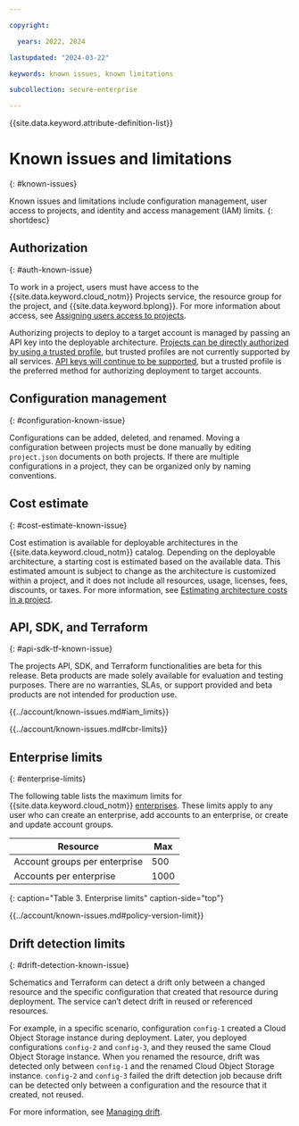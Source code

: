```yaml
---

copyright:

  years: 2022, 2024

lastupdated: "2024-03-22"

keywords: known issues, known limitations

subcollection: secure-enterprise

---
```


{{site.data.keyword.attribute-definition-list}}

# Known issues and limitations
{: #known-issues}

Known issues and limitations include configuration management, user access to projects, and identity and access management (IAM) limits.
{: shortdesc}

## Authorization
{: #auth-known-issue}

To work in a project, users must have access to the {{site.data.keyword.cloud_notm}} Projects service, the resource group for the project, and {{site.data.keyword.bplong}}. For more information about access, see [Assigning users access to projects](/docs/secure-enterprise?topic=secure-enterprise-access-project).

Authorizing projects to deploy to a target account is managed by passing an API key into the deployable architecture. [Projects can be directly authorized by using a trusted profile](/docs/secure-enterprise?topic=secure-enterprise-tp-project), but trusted profiles are not currently supported by all services. [API keys will continue to be supported](/docs/secure-enterprise?topic=secure-enterprise-authorize-project), but a trusted profile is the preferred method for authorizing deployment to target accounts.

## Configuration management
{: #configuration-known-issue}

Configurations can be added, deleted, and renamed. Moving a configuration between projects must be done manually by editing `project.json` documents on both projects. If there are multiple configurations in a project, they can be organized only by naming conventions.

## Cost estimate
{: #cost-estimate-known-issue}

Cost estimation is available for deployable architectures in the {{site.data.keyword.cloud_notm}} catalog. Depending on the deployable architecture, a starting cost is estimated based on the available data. This estimated amount is subject to change as the architecture is customized within a project, and it does not include all resources, usage, licenses, fees, discounts, or taxes. For more information, see [Estimating architecture costs in a project](/docs/secure-enterprise?topic=secure-enterprise-cost-estimate-project).

## API, SDK, and Terraform
{: #api-sdk-tf-known-issue}

The projects API, SDK, and Terraform functionalities are beta for this release. Beta products are made solely available for evaluation and testing purposes. There are no warranties, SLAs, or support provided and beta products are not intended for production use.


{{../account/known-issues.md#iam_limits}}

{{../account/known-issues.md#cbr-limits}}

## Enterprise limits
{: #enterprise-limits}

The following table lists the maximum limits for {{site.data.keyword.cloud_notm}} [enterprises](/docs/secure-enterprise?topic=secure-enterprise-what-is-enterprise). These limits apply to any user who can create an enterprise, add accounts to an enterprise, or create and update account groups.

| Resource                               | Max  |
|----------------------------------------|------|
| Account groups per enterprise          | 500  |
| Accounts per enterprise                | 1000 |
{: caption="Table 3. Enterprise limits" caption-side="top"}

{{../account/known-issues.md#policy-version-limit}}

## Drift detection limits
{: #drift-detection-known-issue}

Schematics and Terraform can detect a drift only between a changed resource and the specific configuration that created that resource during deployment. The service can’t detect drift in reused or referenced resources. 

For example, in a specific scenario, configuration `config-1` created a Cloud Object Storage instance during deployment. Later, you deployed configurations `config-2` and `config-3`, and they reused the same Cloud Object Storage instance. When you renamed the resource, drift was detected only between `config-1` and the renamed Cloud Object Storage instance. `config-2` and `config-3` failed the drift detection job because drift can be detected only between a configuration and the resource that it created, not reused.

For more information, see [Managing drift](/docs/secure-enterprise?topic=secure-enterprise-manage-drift).
